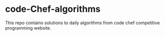 # code-Chef-algorithms


This repo contains  solutions  to daily algorithms from code chef competitive programming website.

